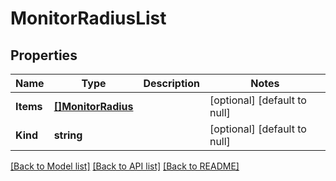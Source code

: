 # MonitorRadiusList

## Properties
Name | Type | Description | Notes
------------ | ------------- | ------------- | -------------
**Items** | [**[]MonitorRadius**](monitor_radius.md) |  | [optional] [default to null]
**Kind** | **string** |  | [optional] [default to null]

[[Back to Model list]](../README.md#documentation-for-models) [[Back to API list]](../README.md#documentation-for-api-endpoints) [[Back to README]](../README.md)



